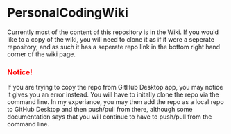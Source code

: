 # PersonalCodingWiki
Currently most of the content of this repository is in the Wiki. If you would like to a copy of the wiki, you will need to clone it as if it were a seperate repository, and as such it has a seperate repo link in the bottom right hand corner of the wiki page. 
<br>
<h3 style='color:red'>Notice!</h3>
If you are trying to copy the repo from GitHub Desktop app, you may notice it gives you an error instead. You will have to initally clone the repo via the command line. In my experiance, you may then add the repo as a local repo to GitHub Desktop and then push/pull from there, although some documentation says that you will continue to have to push/pull from the command line.
